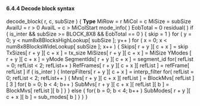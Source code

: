 #### 6.4.4 Decode block syntax

<div class="syntax">
decode_block( r, c, subSize ) {                                        <b>Type</b>
    MiRow = r
    MiCol = c
    MiSize = subSize
    AvailU = r > 0
    AvailL = c > MiColStart
    mode_info( )
    EobTotal = 0
    residual( )
    if ( is_inter && subSize >= BLOCK_8X8 && EobTotal == 0 ) {
        skip = 1
    }
    for ( y = 0; y < num8x8BlocksHighLookup[ subSize ]; y++ )
        for ( x = 0; x < num8x8BlocksWideLookup[ subSize ]; x++ ) {
            Skips[ r + y ][ c + x ] = skip
            TxSizes[ r + y ][ c + x ] = tx_size
            MiSizes[ r + y ][ c + x ] = MiSize
            YModes [ r + y ][ c + x ] = yMode
            SegmentIds[ r + y ][ c + x ] = segment_id
            for( refList = 0; refList < 2; refList++ )
                RefFrames[ r + y ][ c + x ][ refList ] = refFrame[ refList ]
            if ( is_inter ) {
                InterpFilters[ r + y ][ c + x ] = interp_filter
                for( refList = 0; refList < 2; refList++ ) {
                    Mvs[ r + y ][ c + x ][ refList ] = BlockMvs[ refList ][ 3 ]
                    for( b = 0; b < 4; b++ )
                        SubMvs[ r + y ][ c + x ][ refList ][ b ] = BlockMvs[ refList ][ b ]
                }
            } else {
                for( b = 0; b < 4; b++ )
                    SubModes[ r + y ][ c + x ][ b ] = sub_modes[ b ]
            }
        }
}

</div>
